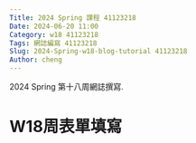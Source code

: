 ```yaml
---
Title: 2024 Spring 課程 41123218
Date: 2024-06-20 11:00
Category: w18 41123218
Tags: 網誌編寫 41123218
Slug: 2024-Spring-w18-blog-tutorial 41123218
Author: cheng
---
```


2024 Spring 第十八周網誌撰寫.

<!-- PELICAN_END_SUMMARY -->

# W18周表單填寫